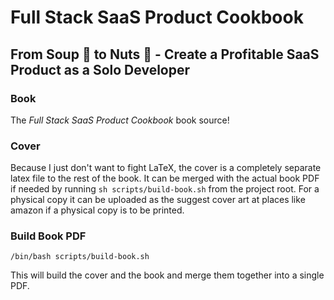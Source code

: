 # Full Stack SaaS Product Cookbook
## From Soup 🍜 to Nuts 🥜 - Create a Profitable SaaS Product as a Solo Developer

### Book

The _Full Stack SaaS Product Cookbook_ book source!

### Cover

Because I just don't want to fight LaTeX, the cover is a completely separate latex file to the rest of the book. It can be merged with the actual book PDF if needed by running `sh scripts/build-book.sh` from the project root. For a physical copy it can be uploaded as the suggest cover art at places like amazon if a physical copy is to be printed.

### Build Book PDF

```shell
/bin/bash scripts/build-book.sh
``` 

This will build the cover and the book and merge them together into a single PDF.

